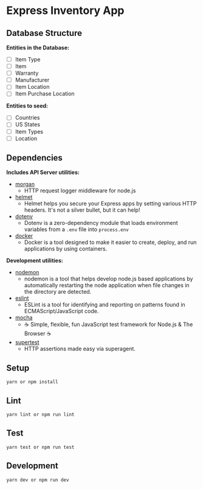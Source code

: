 # Express Inventory App

## Database Structure

**Entities in the Database:**

- [ ] Item Type
- [ ] Item
- [ ] Warranty
- [ ] Manufacturer
- [ ] Item Location
- [ ] Item Purchase Location

**Entities to seed:**

- [ ] Countries
- [ ] US States
- [ ] Item Types
- [ ] Location

## Dependencies

**Includes API Server utilities:**

- [morgan](https://www.npmjs.com/package/morgan)
  - HTTP request logger middleware for node.js
- [helmet](https://www.npmjs.com/package/helmet)
  - Helmet helps you secure your Express apps by setting various HTTP headers. It's not a silver bullet, but it can help!
- [dotenv](https://www.npmjs.com/package/dotenv)
  - Dotenv is a zero-dependency module that loads environment variables from a `.env` file into `process.env`
- [docker](https://www.docker.com/get-started)
  - Docker is a tool designed to make it easier to create, deploy, and run applications by using containers.

**Development utilities:**

- [nodemon](https://www.npmjs.com/package/nodemon)
  - nodemon is a tool that helps develop node.js based applications by automatically restarting the node application when file changes in the directory are detected.
- [eslint](https://www.npmjs.com/package/eslint)
  - ESLint is a tool for identifying and reporting on patterns found in ECMAScript/JavaScript code.
- [mocha](https://www.npmjs.com/package/mocha)
  - ☕️ Simple, flexible, fun JavaScript test framework for Node.js & The Browser ☕️
- [supertest](https://www.npmjs.com/package/supertest)
  - HTTP assertions made easy via superagent.

## Setup

```
yarn or npm install
```

## Lint

```
yarn lint or npm run lint
```

## Test

```
yarn test or npm run test
```

## Development

```
yarn dev or npm run dev
```

